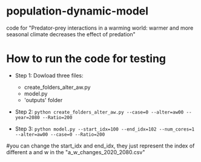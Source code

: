# population-dynamic-model
code for "Predator-prey interactions in a warming world: warmer and more seasonal climate decreases the effect of predation"

# How to run the code for testing
- Step 1: Dowload three files:
  - create_folders_alter_aw.py
  - model.py
  - 'outputs' folder

- Step 2: 
`
python create_folders_alter_aw.py --case=0 --alter=aw00 --year=2080 --Ratio=200
`

- Step 3: 
`
python model.py --start_idx=100 --end_idx=102 --num_cores=1 --alter=aw00 --case=0 --Ratio=200
`

#you can change the start_idx and end_idx, they just represent the index of different a and w in the "a_w_changes_2020_2080.csv"
